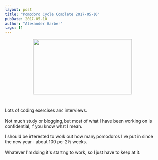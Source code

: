 ```yaml
---
layout: post
title: "Pomodoro Cycle Complete 2017-05-10"
pubDate: 2017-05-10
author: "Alexander Garber"
tags: []
---
```


<div dir="ltr" style="text-align: left;" trbidi="on">
          <div xmlns="http://www.w3.org/1999/xhtml">
<a href="https://lh3.googleusercontent.com/-m7r4YVYuWao/WRMGYZhxs2I/AAAAAAAARj8/Qo8SLd1AsGcWvmRGzdyvqhd0YvbgFA4KgCHM/s2560/%255BUNSET%255D" onblur="try {parent.deselectBloggerImageGracefully();} catch(e) {}"><img border="0" height="180" src="https://lh3.googleusercontent.com/-m7r4YVYuWao/WRMGYZhxs2I/AAAAAAAARj8/Qo8SLd1AsGcWvmRGzdyvqhd0YvbgFA4KgCHM/s320/%255BUNSET%255D" style="display: block; margin: 0px auto 10px; text-align: center;" width="320"></a><br><br>Lots
            of coding exercises and interviews.<br><br>Not much study or blogging, but most of what I have been working on is confidential, if you know what I mean. <br><br>I should be interested to work out how many pomodoros I've put in
            since the new year - about 100 per 2½ weeks. <br><br>Whatever I'm doing it's starting to work, so I just have to keep at it.</div>
        </div>
